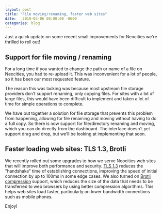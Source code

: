 ```yaml
---
layout: post
title: "File moving/renaming, faster web sites"
date:   2019-03-06 00:00:00 -0600
categories: blog
---
```


Just a quick update on some recent small improvements for Neocities we're thrilled to roll out!

## Support for file moving / renaming

For a long time if you wanted to change the path or name of a file on Neocities, you had to re-upload it. This was inconvenient for a lot of people, so it has been our most requested feature.

The reason this was lacking was because most upstream file storage providers don't support renaming, only copying files. For sites with a lot of large files, this would have been difficult to implement and taken a lot of time for simple operations to complete.

We have put together a solution for file storage that prevents this problem from happening, allowing for file renaming and moving without having to do a full copy. So there is now support for file/directory renaming and moving, which you can do directly from the dashboard. The interface doesn't yet support drag and drop, but we'll be looking at implementing that soon.

## Faster loading web sites: TLS 1.3, Brotli

We recently rolled out some upgrades to how we serve Neocities web sites that will improve both performance and security. [TLS 1.3](https://www.ssl.com/article/tls-1-3-is-here-to-stay/) reduces the "handshake" time of establishing connections, improving the speed of initial connection by up to 100ms in some edge cases. We also turned on [Brotli compression](https://medium.com/oyotech/how-brotli-compression-gave-us-37-latency-improvement-14d41e50fee4) support, which reduces the size of the data that needs to be transferred to web browsers by using better compression algorithms. This helps web sites load faster, particularly on lower bandwidth connections such as mobile phones.

Enjoy!
